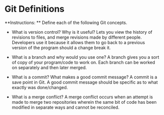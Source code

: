 # Git Definitions

**Instructions: ** Define each of the following Git concepts.

* What is version control?  Why is it useful? Lets you view the history of revisions to files, and merge revisions made by different people. Developers use it because it allows them to go back to a previous version of the program should a change break it.

* What is a branch and why would you use one? A branch gives you a sort of copy of your program/code to work on. Each branch can be worked on separately and then later merged.

* What is a commit? What makes a good commit message? A commit is a save point in Git. A good commit message should be specific as to what exactly was done/changed.

* What is a merge conflict? A merge conflict occurs when an attempt is made to merge two repositories wherein the same bit of code has been modified in separate ways and cannot be reconciled. 